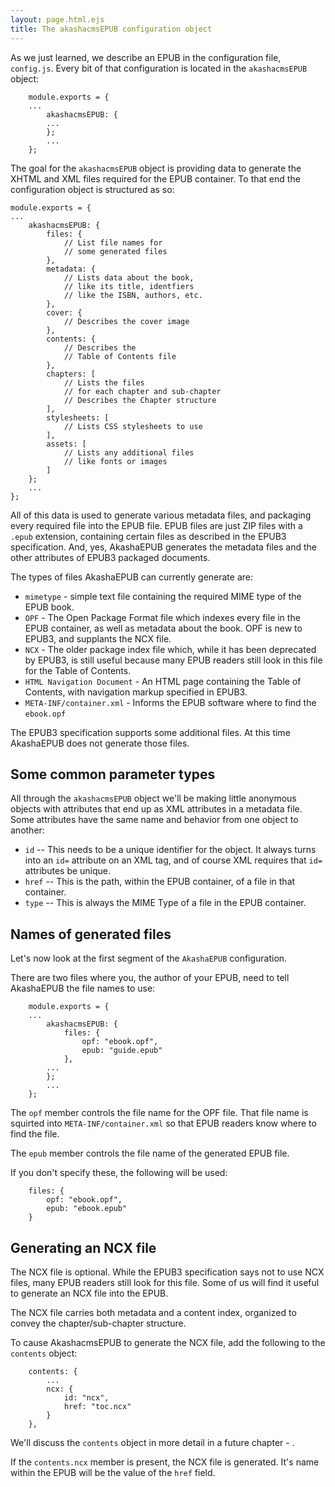 ```yaml
---
layout: page.html.ejs
title: The akashacmsEPUB configuration object
---
```


As we just learned, we describe an EPUB in the configuration file, `config.js`.  Every bit of that configuration is located in the `akashacmsEPUB` object:

```
    module.exports = {
    ...
        akashacmsEPUB: {
        ...
        };
        ...
    };
```

The goal for the `akashacmsEPUB` object is providing data to generate the XHTML and XML files required for the EPUB container.  To that end the configuration object is structured as so:

```
module.exports = {
...
    akashacmsEPUB: {
        files: {
            // List file names for
            // some generated files
        },
        metadata: {
            // Lists data about the book,
            // like its title, identfiers 
            // like the ISBN, authors, etc.
        },
        cover: {
            // Describes the cover image
        },
        contents: {
            // Describes the 
            // Table of Contents file
        },
        chapters: [
            // Lists the files 
            // for each chapter and sub-chapter
            // Describes the Chapter structure
        ],
        stylesheets: [
            // Lists CSS stylesheets to use
        ],
        assets: [
            // Lists any additional files
            // like fonts or images
        ]
    };
    ...
};
```

All of this data is used to generate various metadata files, and packaging every required file into the EPUB file.  EPUB files are just ZIP files with a `.epub` extension, containing certain files as described in the EPUB3 specification.  And, yes, AkashaEPUB generates the metadata files and the other attributes of EPUB3 packaged documents.

The types of files AkashaEPUB can currently generate are:

* `mimetype` - simple text file containing the required MIME type of the EPUB book.
* `OPF` - The Open Package Format file which indexes every file in the EPUB container, as well as metadata about the book.  OPF is new to EPUB3, and supplants the NCX file.
* `NCX` - The older package index file which, while it has been deprecated by EPUB3, is still useful because many EPUB readers still look in this file for the Table of Contents.
* `HTML Navigation Document` - An HTML page containing the Table of Contents, with navigation markup specified in EPUB3.
* `META-INF/container.xml` - Informs the EPUB software where to find the `ebook.opf`

The EPUB3 specification supports some additional files.  At this time AkashaEPUB does not generate those files.

## Some common parameter types

All through the `akashacmsEPUB` object we'll be making little anonymous objects with attributes that end up as XML attributes in a metadata file.  Some attributes have the same name and behavior from one object to another:

* `id` -- This needs to be a unique identifier for the object.  It always turns into an `id=` attribute on an XML tag, and of course XML requires that `id=` attributes be unique.
* `href` -- This is the path, within the EPUB container, of a file in that container.
* `type` -- This is always the MIME Type of a file in the EPUB container.

## Names of generated files

Let's now look at the first segment of the `AkashaEPUB` configuration.

There are two files where you, the author of your EPUB, need to tell AkashaEPUB the file names to use:


```
    module.exports = {
    ...
        akashacmsEPUB: {
            files: {
                opf: "ebook.opf",
                epub: "guide.epub"
            },
        ...
        };
        ...
    };
```

The `opf` member controls the file name for the OPF file.  That file name is squirted into `META-INF/container.xml` so that EPUB readers know where to find the file.  

The `epub` member controls the file name of the generated EPUB file.

If you don't specify these, the following will be used:

```
    files: {
        opf: "ebook.opf",
        epub: "ebook.epub"
    }
```

## Generating an NCX file

The NCX file is optional.  While the EPUB3 specification says not to use NCX files, many EPUB readers still look for this file.  Some of us will find it useful to generate an NCX file into the EPUB.

The NCX file carries both metadata and a content index, organized to convey the chapter/sub-chapter structure.

To cause AkashacmsEPUB to generate the NCX file, add the following to the `contents` object:

```
    contents: {
        ...
        ncx: {
            id: "ncx",
            href: "toc.ncx"
        }
    },
```

We'll discuss the `contents` object in more detail in a future chapter - [](4d-table-contents.html).  

If the `contents.ncx` member is present, the NCX file is generated.  It's name within the EPUB will be the value of the `href` field.
